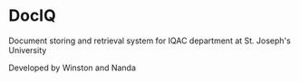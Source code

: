 # DocIQ
Document storing and retrieval system for IQAC department at St. Joseph's University


Developed by Winston and Nanda